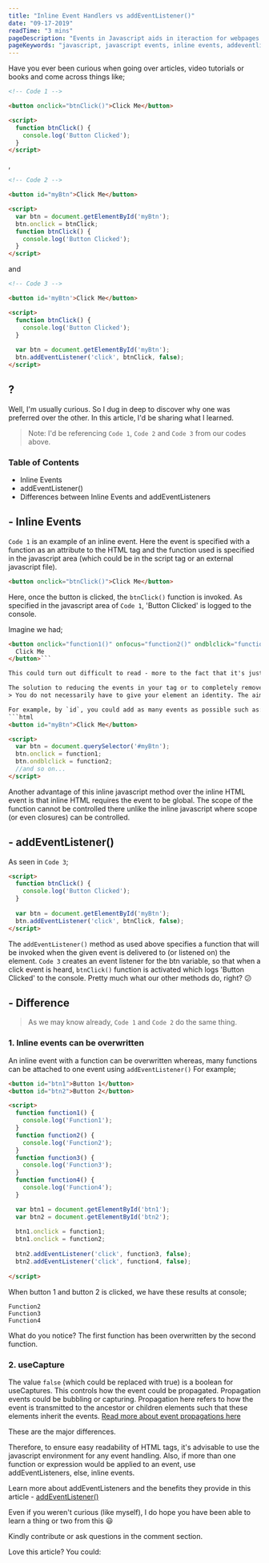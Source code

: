 ```yaml
---
title: "Inline Event Handlers vs addEventListener()"
date: "09-17-2019"
readTime: "3 mins"
pageDescription: "Events in Javascript aids in iteraction for webpages and the users. Events include clicks, double clicks, and so on for which functions can be specified. Such functions are invoked when the event occurs."
pageKeywords: "javascript, javascript events, inline events, addeventlistener, click event, onclick event, functions, javascript functions."
---
```


Have you ever been curious when going over articles, video tutorials or books and come across things like;
```html
<!-- Code 1 -->

<button onclick="btnClick()">Click Me</button>

<script>
  function btnClick() {
    console.log('Button Clicked');
  }
</script>
```
,
```html
<!-- Code 2 -->

<button id="myBtn">Click Me</button>

<script>
  var btn = document.getElementById('myBtn');
  btn.onclick = btnClick;
  function btnClick() {
    console.log('Button Clicked');
  }
</script>
```
and
```html
<!-- Code 3 -->

<button id='myBtn'>Click Me</button>

<script>
  function btnClick() {
    console.log('Button Clicked');
  }
  
  var btn = document.getElementById('myBtn');
  btn.addEventListener('click', btnClick, false);
</script>
```
## ?

Well, I'm usually curious. So I dug in deep to discover why one was preferred over the other. In this article, I'd be sharing what I learned.
> Note: I'd be referencing `Code 1`, `Code 2` and `Code 3` from our codes above.

### Table of Contents
- Inline Events
- addEventListener()
- Differences between Inline Events and addEventListeners

## - Inline Events
`Code 1` is an example of an inline event. Here the event is specified with a function as an attribute to the HTML tag and the function used is specified in the javascript area (which could be in the script tag or an external javascript file).

```html
<button onclick="btnClick()">Click Me</button>
```

Here, once the button is clicked, the `btnClick()` function is invoked. As specified in the javascript area of `Code 1`, 'Button Clicked' is logged to the console.

Imagine we had;
```html
<button onclick="function1()" onfocus="function2()" ondblclick="function3">
  Click Me
</button>```

This could turn out difficult to read - more to the fact that it's just a button 😟.

The solution to reducing the events in your tag or to completely remove events in your tag (for easy readability - which I highly recommend) is what we have in `Code 2`. All you have to do is give your element an identity (which could be most preferably, `id`, or class).
> You do not necessarily have to give your element an identity. The aim is just to find a means to easily locate your target element.

For example, by `id`, you could add as many events as possible such as:
```html
<button id="myBtn">Click Me</button>

<script>
  var btn = document.querySelector('#myBtn');
  btn.onclick = function1;
  btn.ondblclick = function2;
  //and so on...
</script>
```

Another advantage of this inline javascript method over the inline HTML event is that inline HTML requires the event to be global. The scope of the function cannot be controlled there unlike the inline javascript where scope (or even closures) can be controlled.

## - addEventListener()
As seen in `Code 3`;

```html
<script>
  function btnClick() {
    console.log('Button Clicked');
  }
  
  var btn = document.getElementById('myBtn');
  btn.addEventListener('click', btnClick, false);
</script>
```

The `addEventListener()` method as used above specifies a function that will be invoked when the given event is delivered to (or listened on) the element.
`Code 3` creates an event listener for the btn variable, so that when a click event is heard, `btnClick()` function is activated which logs 'Button Clicked' to the console. Pretty much what our other methods do, right? 😕

## - Difference
> As we may know already, `Code 1` and `Code 2` do the same thing.

### 1. Inline events can be overwritten
An inline event with a function can be overwritten whereas, many functions can be attached to one event using `addEventListener()` For example;

```html
<button id="btn1">Button 1</button>
<button id="btn2">Button 2</button>

<script>
  function function1() {
    console.log('Function1');
  }
  function function2() {
    console.log('Function2');
  }
  function function3() {
    console.log('Function3');
  }
  function function4() {
    console.log('Function4');
  }

  var btn1 = document.getElementById('btn1');
  var btn2 = document.getElementById('btn2');
  
  btn1.onclick = function1;
  btn1.onclick = function2;
 
  btn2.addEventListener('click', function3, false);
  btn2.addEventListener('click', function4, false);
  
</script>
```

When button 1 and button 2 is clicked, we have these results at console;

```console
Function2
Function3
Function4
```
What do you notice?
The first function has been overwritten by the second function.

### 2. useCapture
The value `false` (which could be replaced with true) is a boolean for useCaptures. This controls how the event could be propagated. Propagation events could be bubbling or capturing. Propagation here refers to how the event is transmitted to the ancestor or children elements such that these elements inherit the events.
[Read more about event propagations here](https://www.quirksmode.org/js/events_order.html#link4)

These are the major differences.

Therefore, to ensure easy readability of HTML tags, it's advisable to use the javascript environment for any event handling.
Also, if more than one function or expression would be applied to an event, use addEventListeners, else, inline events.

Learn more about addEventListeners and the benefits they provide in this article - [addEventListener()
](https://developer.mozilla.org/en-US/docs/Web/API/EventTarget/addEventListener)

Even if you weren't curious (like myself), I do hope you have been able to learn a thing or two from this 😃

Kindly contribute or ask questions in the comment section.

Love this article? You could: